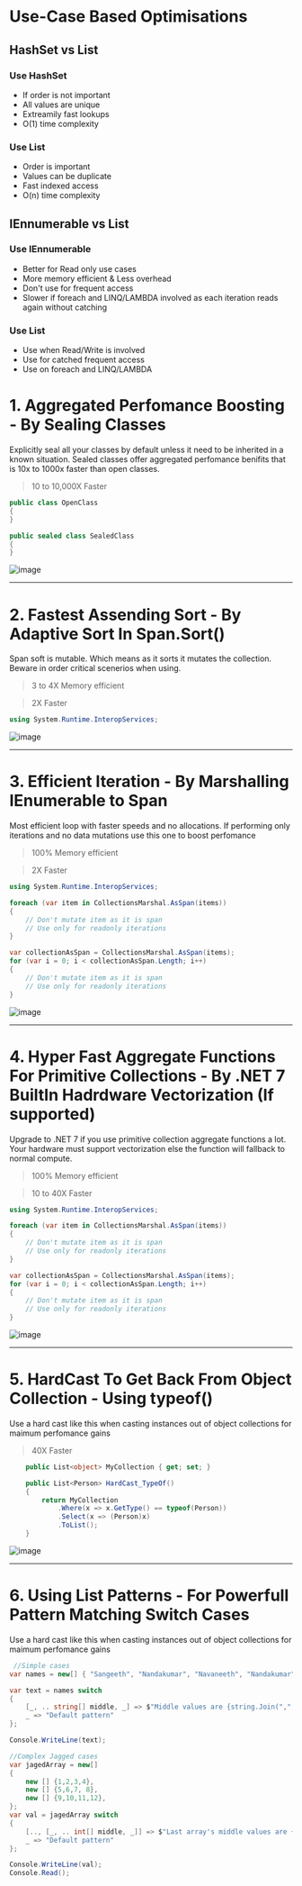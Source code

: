 # Use-Case Based Optimisations

## HashSet vs List

### Use HashSet
- If order is not important
- All values are unique
- Extreamily fast lookups
- O(1) time complexity

### Use List
- Order is important
- Values can be duplicate
- Fast indexed access
- O(n) time complexity

## IEnnumerable vs List

### Use IEnnumerable
- Better for Read only use cases
- More memory efficient & Less overhead
- Don't use for frequent access
- Slower if foreach and LINQ/LAMBDA involved as each iteration reads again without catching

### Use List
- Use when Read/Write is involved
- Use for catched frequent access
- Use on foreach and LINQ/LAMBDA














# 1. Aggregated Perfomance Boosting - By Sealing Classes
Explicitly seal all your classes by default unless it need to be inherited in a known situation. Sealed classes offer aggregated perfomance benifits that is 10x to 1000x faster than open classes.

> 10 to 10,000X Faster

```csharp
public class OpenClass
{
}

public sealed class SealedClass
{
}
```
![image](https://user-images.githubusercontent.com/24974154/190895170-26b51d10-7ee5-41e7-8c93-e3ae91d52241.png)

---

# 2. Fastest Assending Sort - By Adaptive Sort In Span.Sort()
Span soft is mutable. Which means as it sorts it mutates the collection. Beware in order critical scenerios when using.

> 3 to 4X Memory efficient

> 2X Faster

```csharp
using System.Runtime.InteropServices;
```
![image](https://user-images.githubusercontent.com/24974154/190895033-4cedb2e3-633c-4c9e-b317-c35db2378f8b.png)

---

# 3. Efficient Iteration - By Marshalling IEnumerable to Span<T>
Most efficient loop with faster speeds and no allocations. If performing only iterations and no data mutations use this one to boost perfomance 

 > 100% Memory efficient

> 2X Faster
    
```csharp
using System.Runtime.InteropServices;

foreach (var item in CollectionsMarshal.AsSpan(items))
{
    // Don't mutate item as it is span
    // Use only for readonly iterations
}

var collectionAsSpan = CollectionsMarshal.AsSpan(items);
for (var i = 0; i < collectionAsSpan.Length; i++)
{
    // Don't mutate item as it is span
    // Use only for readonly iterations
}
```
![image](https://user-images.githubusercontent.com/24974154/190895076-359bd5d8-8962-48f5-b8ed-78bfb74f67f9.png)

---

 # 4. Hyper Fast Aggregate Functions For Primitive Collections - By .NET 7 BuiltIn Hadrdware Vectorization (If supported)
Upgrade to .NET 7 if you use primitive collection aggregate functions a lot. Your hardware must support vectorization else the function will fallback to normal compute.

 > 100% Memory efficient

> 10 to 40X Faster
    
```csharp
using System.Runtime.InteropServices;

foreach (var item in CollectionsMarshal.AsSpan(items))
{
    // Don't mutate item as it is span
    // Use only for readonly iterations
}

var collectionAsSpan = CollectionsMarshal.AsSpan(items);
for (var i = 0; i < collectionAsSpan.Length; i++)
{
    // Don't mutate item as it is span
    // Use only for readonly iterations
}
```
 
 ![image](https://user-images.githubusercontent.com/24974154/190895304-8dd2f9ef-1394-4b98-a475-1cfa542c930d.png)

---

 # 5. HardCast To Get Back From Object Collection - Using typeof()
Use a hard cast like this when casting instances out of object collections for maimum perfomance gains

> 40X Faster

```csharp
    public List<object> MyCollection { get; set; }

    public List<Person> HardCast_TypeOf()
    {
        return MyCollection
            .Where(x => x.GetType() == typeof(Person))
            .Select(x => (Person)x)
            .ToList();
    }
```

![image](https://user-images.githubusercontent.com/24974154/190919773-8e4a2234-673c-4a7c-90c9-b1ae008d7600.png)
 
 ---

 # 6. Using List Patterns - For Powerfull Pattern Matching Switch Cases
Use a hard cast like this when casting instances out of object collections for maimum perfomance gains

```csharp
 //Simple cases
var names = new[] { "Sangeeth", "Nandakumar", "Navaneeth", "Nandakumar" };

var text = names switch
{
    [_, .. string[] middle, _] => $"Middle values are {string.Join(",", middle)}",
    _ => "Default pattern"
};

Console.WriteLine(text);

//Complex Jagged cases
var jagedArray = new[]
{
    new [] {1,2,3,4},
    new [] {5,6,7, 8},
    new [] {9,10,11,12},
};
var val = jagedArray switch
{
    [.., [_, .. int[] middle, _]] => $"Last array's middle values are {string.Join(",", middle)}",
    _ => "Default pattern"
};

Console.WriteLine(val);
Console.Read();
```
